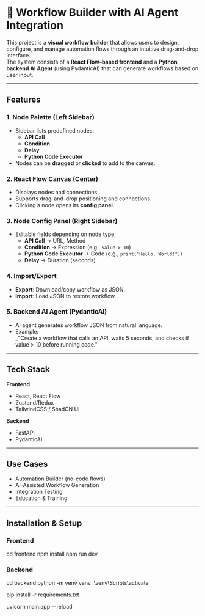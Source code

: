 # 🧱 Workflow Builder with AI Agent Integration

This project is a **visual workflow builder** that allows users to design, configure, and manage automation flows through an intuitive drag-and-drop interface.  
The system consists of a **React Flow–based frontend** and a **Python backend AI Agent** (using PydanticAI) that can generate workflows based on user input.

---

## Features

### 1. Node Palette (Left Sidebar)
- Sidebar lists predefined nodes:
  - **API Call**
  - **Condition**
  - **Delay**
  - **Python Code Executor**
- Nodes can be **dragged** or **clicked** to add to the canvas.

### 2. React Flow Canvas (Center)
- Displays nodes and connections.
- Supports drag-and-drop positioning and connections.
- Clicking a node opens its **config panel**.

### 3. Node Config Panel (Right Sidebar)
- Editable fields depending on node type:
  - **API Call** → URL, Method
  - **Condition** → Expression (e.g., `value > 10`)
  - **Python Code Executor** → Code (e.g., `print("Hello, World!")`)
  - **Delay** → Duration (seconds)

### 4. Import/Export
- **Export**: Download/copy workflow as JSON.
- **Import**: Load JSON to restore workflow.

### 5. Backend AI Agent (PydanticAI)
- AI agent generates workflow JSON from natural language.
- Example:  
  _"Create a workflow that calls an API, waits 5 seconds, and checks if value > 10 before running code."
  
---

## Tech Stack
**Frontend**
- React, React Flow  
- Zustand/Redux  
- TailwindCSS / ShadCN UI  

**Backend**
- FastAPI  
- PydanticAI  
---

## Use Cases
- Automation Builder (no-code flows)  
- AI-Assisted Workflow Generation  
- Integration Testing  
- Education & Training  

---

## Installation & Setup

### Frontend
cd frontend
npm install
npm run dev

### Backend
cd backend
python -m venv venv
.\venv\Scripts\activate

pip install -r requirements.txt

uvicorn main:app --reload

